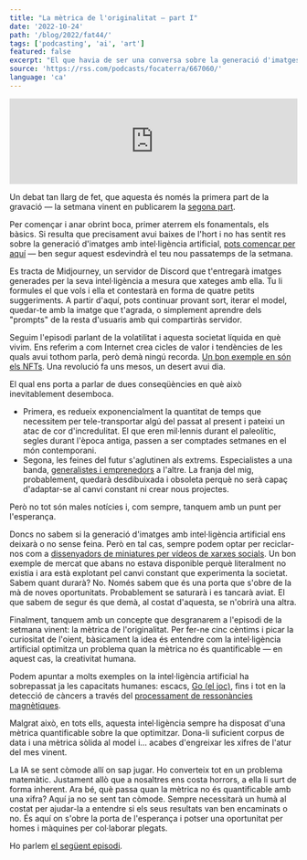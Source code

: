 ```yaml
---
title: "La mètrica de l'originalitat — part I"
date: '2022-10-24'
path: '/blog/2022/fat44/'
tags: ['podcasting', 'ai', 'art']
featured: false
excerpt: "El que havia de ser una conversa sobre la generació d'imatges amb intel·ligència artificial, ha acabat desembocant en un llarg debat sobre l'especialització humana, l'efímera societat en què vivim, i les feines del demà."
source: 'https://rss.com/podcasts/focaterra/667060/'
language: 'ca'
---
```


<iframe src="https://player.rss.com/focaterra/667060" style="width: 100%" title="rss embed thingy" frameborder="0" allow="accelerometer; autoplay; clipboard-write; encrypted-media; gyroscope; picture-in-picture" allowfullscreen><a href="https://rss.com/podcasts/focaterra/667060/">La mètrica de l'originalitat — part I | RSS.com</a></iframe>

Un debat tan llarg de fet, que aquesta és només la primera part de la gravació — la setmana vinent en publicarem la [segona part](/blog/2022/fat45).

Per començar i anar obrint boca, primer aterrem els fonamentals, els bàsics. Si resulta que precisament avui baixes de l'hort i no has sentit res sobre la generació d'imatges amb intel·ligència artificial, [pots començar per aquí](https://www.midjourney.com/) — ben segur aquest esdevindrà el teu nou passatemps de la setmana.

Es tracta de Midjourney, un servidor de Discord que t'entregarà imatges generades per la seva intel·ligència a mesura que xateges amb ella. Tu li formules el que vols i ella et contestarà en forma de quatre petits suggeriments. A partir d'aquí, pots continuar provant sort, iterar el model, quedar-te amb la imatge que t'agrada, o simplement aprendre dels "prompts" de la resta d'usuaris amb qui compartiràs servidor.

Seguim l'episodi parlant de la volatilitat i aquesta societat líquida en què vivim. Ens referim a com Internet crea cicles de valor i tendències de les quals avui tothom parla, però demà ningú recorda. [Un bon exemple en són els NFTs](https://www.theverge.com/2022/10/13/23402418/decentraland-metaverse-empty-38-users-dappradar-wallet-data). Una revolució fa uns mesos, un desert avui dia.

El qual ens porta a parlar de dues conseqüències en què això inevitablement desemboca.

- Primera, es redueix exponencialment la quantitat de temps que necessitem per tele-transportar algú del passat al present i pateixi un atac de cor d'incredulitat. El que eren mil·lennis durant el paleolític, segles durant l'època antiga, passen a ser comptades setmanes en el món contemporani.
- Segona, les feines del futur s'aglutinen als extrems. Especialistes a una banda, [generalistes i emprenedors](/blog/2020/generalists) a l'altre. La franja del mig, probablement, quedarà desdibuixada i obsoleta perquè no serà capaç d'adaptar-se al canvi constant ni crear nous projectes.

Però no tot són males notícies i, com sempre, tanquem amb un punt per l'esperança.

Doncs no sabem si la generació d'imatges amb intel·ligència artificial ens deixarà o no sense feina. Però en tal cas, sempre podem optar per reciclar-nos com a [dissenyadors de miniatures per vídeos de xarxes socials](https://www.bloomberg.com/news/articles/2020-12-22/who-is-mrbeast-meet-youtube-s-top-creator-of-2020). Un bon exemple de mercat que abans no estava disponible perquè literalment no existia i ara està explotant pel canvi constant que experimenta la societat. Sabem quant durarà? No. Només sabem que és una porta que s'obre de la mà de noves oportunitats. Probablement se saturarà i es tancarà aviat. El que sabem de segur és que demà, al costat d'aquesta, se n'obrirà una altra.

Finalment, tanquem amb un concepte que desgranarem a l'episodi de la setmana vinent: la mètrica de l'originalitat. Per fer-ne cinc cèntims i picar la curiositat de l'oient, bàsicament la idea és entendre com la intel·ligència artificial optimitza un problema quan la mètrica no és quantificable — en aquest cas, la creativitat humana.

Podem apuntar a molts exemples on la intel·ligència artificial ha sobrepassat ja les capacitats humanes: escacs, [Go (el joc)](https://www.deepmind.com/research/highlighted-research/alphago), fins i tot en la detecció de càncers a través del [processament de ressonàncies magnètiques](https://about.fb.com/news/2020/08/how-ai-is-accelerating-mri-scans/).

Malgrat això, en tots ells, aquesta intel·ligència sempre ha disposat d'una mètrica quantificable sobre la que optimitzar. Dona-li suficient corpus de data i una mètrica sòlida al model i... acabes d'engreixar les xifres de l'atur del mes vinent.

La IA se sent còmode allí on sap jugar. Ho converteix tot en un problema matemàtic. Justament allò que a nosaltres ens costa horrors, a ella li surt de forma inherent. Ara bé, què passa quan la mètrica no és quantificable amb una xifra? Aquí ja no se sent tan còmode. Sempre necessitarà un humà al costat per ajudar-la a entendre si els seus resultats van ben encaminats o no. És aquí on s'obre la porta de l'esperança i potser una oportunitat per homes i màquines per col·laborar plegats.

Ho parlem [el següent episodi](/blog/2022/fat45).
